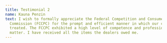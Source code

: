 ```yaml
---
title: Testimonial 2
name: Kauna Penzin
text: I wish to formally appreciate the Federal Competition and Consumer Protection
  Commission (FCCPC) for the prompt and efficient manner in which our compliant was
  treated. The FCCPC exhibited a high level of competence and professionalism in the
  matter. I have received all the items the dealers owed me.
---
```


